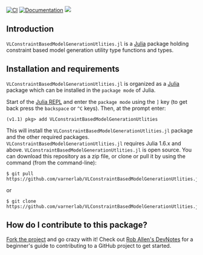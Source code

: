 [![CI](https://github.com/varnerlab/VLConstraintBasedModelGenerationUtilities.jl/actions/workflows/varnerlab.yml/badge.svg?event=push)](https://github.com/varnerlab/VLConstraintBasedModelGenerationUtilities.jl/actions/workflows/varnerlab.yml)
[![Documentation](https://github.com/varnerlab/VLConstraintBasedModelGenerationUtilities.jl/actions/workflows/docdeploy.yml/badge.svg?event=push)](https://github.com/varnerlab/VLConstraintBasedModelGenerationUtilities.jl/actions/workflows/docdeploy.yml)
[![](https://img.shields.io/badge/docs-stable-blue.svg)](https://varnerlab.github.io/VLConstraintBasedModelGenerationUtilities.jl/)

## Introduction
``VLConstraintBasedModelGenerationUtlities.jl`` is a [Julia](https://julialang.org/downloads/) package holding constraint based model generation utility type functions and types. 

## Installation and requirements
``VLConstraintBasedModelGenerationUtlities.jl`` is organized as a [Julia](http://julialang.org) package which can be installed in the ``package mode`` of Julia.

Start of the [Julia REPL](https://docs.julialang.org/en/v1/stdlib/REPL/index.html) and enter the ``package mode`` using the ``]`` key (to get back press the ``backspace`` or ``^C`` keys). Then, at the prompt enter:

    (v1.1) pkg> add VLConstraintBasedModelGenerationUtlities

This will install the ``VLConstraintBasedModelGenerationUtlities.jl`` package and the other required packages. ``VLConstraintBasedModelGenerationUtlities.jl`` requires Julia 1.6.x and above.
``VLConstraintBasedModelGenerationUtlities.jl`` is open source. You can download this repository as a zip file, or clone or pull it by using the command (from the command-line):

	$ git pull https://github.com/varnerlab/VLConstraintBasedModelGenerationUtlities.jl.git

or

	$ git clone https://github.com/varnerlab/VLConstraintBasedModelGenerationUtlities.jl.git

## How do I contribute to this package?
[Fork the project](https://guides.github.com/activities/forking/) and go crazy with it!
Check out [Rob Allen's DevNotes](https://akrabat.com/the-beginners-guide-to-contributing-to-a-github-project/)
for a beginner's guide to contributing to a GitHub project to get started. 


